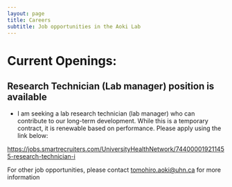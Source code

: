 ```yaml
---
layout: page
title: Careers
subtitle: Job opportunities in the Aoki Lab
---
```


# Current Openings:

## Research Technician (Lab manager) position is available 

* I am seeking a lab research technician (lab manager) who can contribute to our long-term development. While this is a temporary contract, it is renewable based on performance. Please apply using the link below:

https://jobs.smartrecruiters.com/UniversityHealthNetwork/744000019211455-research-technician-i


For other job opportunities, please contact tomohiro.aoki@uhn.ca for more information
